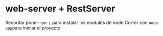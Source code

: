 # web-server + RestServer
Recordar poner ```npm i``` para instalar los modulos de node
Correr con ```node app```para iniciar el proyecto 
